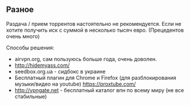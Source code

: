 ## Разное

Раздача / прием торрентов настоятельно не рекомендуется. Если не хотите получить иск с суммой в несколько тысяч евро. (Прецедентов очень много)

Способы решения:
- airvpn.org, сам пользуюсь больше года, очень доволен.
- http://hidemyass.com/
- seedbox.org.ua - сидбокс в украине
- Бесплатный плагин для Chrome и Firefox (для разблокирования музыки/видео на youtube) https://proxtube.com/
- http://vpngate.net - бесплатный каталог впн по всему миру (не все стабильные)
